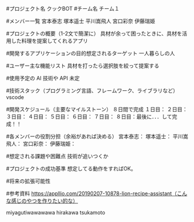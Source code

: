 #プロジェクト名
クックBOT
#チーム名
チーム１

#メンバー一覧
宮本泰志
塚本遥士
平川嵩飛人
宮口彩奈
伊藤瑞姫

#プロジェクトの概要（1-2文で簡潔に）
具材が余って困ったときに、具材を活用した料理を提案してくれるアプリ

#開発するアプリケーションの目的想定されるターゲット
一人暮らしの人

#ユーザー主な機能リスト
具材を打ったら選択肢を絞って提案する

#使用予定の AI 技術や API
未定

#技術スタック（プログラミング言語、フレームワーク、ライブラリなど）
vscode 

#開発スケジュール（主要なマイルストーン）
８日間で完成
１日目：
２日目：
３日目：
４日目：
５日目：
６日目：
７日目：
８日目：最後に．．．して完成！！

#各メンバーの役割分担（余裕があれば決める）
宮本泰志：
塚本遥士：
平川嵩飛人：
宮口彩奈：
伊藤瑞姫：

#想定される課題や困難点
技術が追いつくか

#プロジェクトの成功基準
想定してる動作をすればOK。

#将来の拡張可能性

#参考資料
https://appllio.com/20190207-10878-lion-recipe-assistant（こんな感じのやつを作りたい的な）


miyagutiwawawawa
hirakawa
tsukamoto